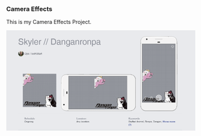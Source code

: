 ### Camera Effects

This is my Camera Effects Project.

![Capture](https://github.com/skylerwilt/skylerwilt.github.io/blob/master/Capture.PNG?raw=true "Optional Title")

###
